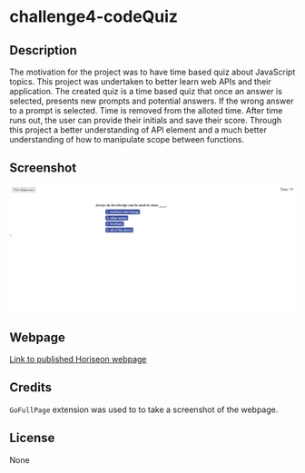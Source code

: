 # challenge4-codeQuiz

## Description

The motivation for the project was to have time based quiz about JavaScript topics.
This project was undertaken to better learn web APIs and their application.
The created quiz is a time based quiz that once an answer is selected, presents new prompts and potential answers. If the wrong answer to a prompt is selected. Time is removed from the alloted time. After time runs out, the user can provide their initials and save their score.
Through this project a better understanding of API element and a much better understanding of how to manipulate scope between functions.

## Screenshot

![Screenshot of webpage](./assets/images/challenge4_ss.png)

## Webpage

[Link to published Horiseon webpage](https://solomon-coding.github.io/challenge4-codeQuiz/)

## Credits

`GoFullPage` extension was used to to take a screenshot of the webpage.

## License

None
